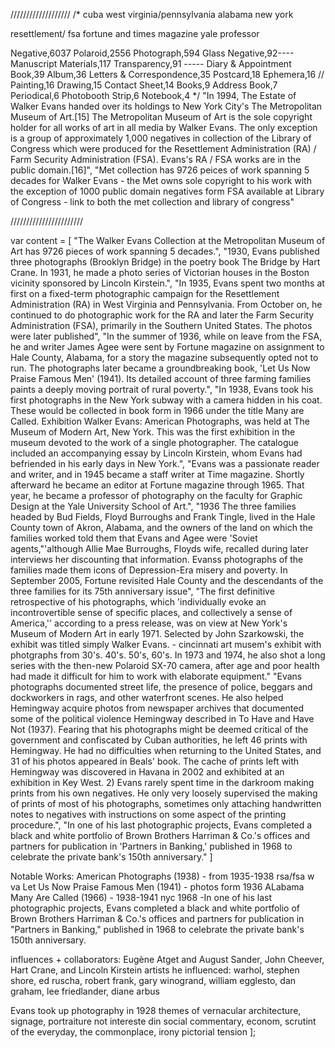 ///////////////////
/*
cuba
west virginia/pennsylvania
alabama
new york

resettlement/ fsa
fortune and times magazine
yale professor

Negative,6037
Polaroid,2556
Photograph,594
Glass Negative,92----
Manuscript Materials,117
Transparency,91 -----
Diary & Appointment Book,39
Album,36
Letters & Correspondence,35
Postcard,18
Ephemera,16
//
Painting,16
Drawing,15
Contact Sheet,14
Books,9
Address Book,7
Periodical,6
Photobooth Strip,6
Notebook,4
*/
"In 1994, The Estate of Walker Evans handed over its holdings to New York City's The Metropolitan Museum of Art.[15] The Metropolitan Museum of Art is the sole copyright holder for all works of art in all media by Walker Evans. The only exception is a group of approximately 1,000 negatives in collection of the Library of Congress which were produced for the Resettlement Administration (RA) / Farm Security Administration (FSA). Evans's RA / FSA works are in the public domain.[16]",
"Met collection has 9726 peices of work spanning 5 decades for Walker Evans - the Met owns sole copyright to his work with the exception of 1000 public domain negatives form FSA available at Library of Congress  - link to both the met collection and library of congress"

///////////////////////



var content = [
"The Walker Evans Collection at the Metropolitan Museum of Art has 9726 pieces of work spanning 5 decades.",
"1930, Evans published three photographs (Brooklyn Bridge) in the poetry book The Bridge by Hart Crane. In 1931, he made a photo series of Victorian houses in the Boston vicinity sponsored by Lincoln Kirstein.",
"In 1935, Evans spent two months at first on a fixed-term photographic campaign for the Resettlement Administration (RA) in West Virginia and Pennsylvania. From October on, he continued to do photographic work for the RA and later the Farm Security Administration (FSA), primarily in the Southern United States. The photos were later published",
"In the summer of 1936, while on leave from the FSA, he and writer James Agee were sent by Fortune magazine on assignment to Hale County, Alabama, for a story the magazine subsequently opted not to run. The photographs later became a groundbreaking book, 'Let Us Now Praise Famous Men' (1941). Its detailed account of three farming families paints a deeply moving portrait of rural poverty.",
"In 1938, Evans took his first photographs in the New York subway with a camera hidden in his coat. These would be collected in book form in 1966 under the title Many are Called. Exhibition Walker Evans: American Photographs, was held at The Museum of Modern Art, New York. This was the first exhibition in the museum devoted to the work of a single photographer. The catalogue included an accompanying essay by Lincoln Kirstein, whom Evans had befriended in his early days in New York.", 
"Evans was a passionate reader and writer, and in 1945 became a staff writer at Time magazine. Shortly afterward he became an editor at Fortune magazine through 1965. That year, he became a professor of photography on the faculty for Graphic Design at the Yale University School of Art.",
"1936 The three families headed by Bud Fields, Floyd Burroughs and Frank Tingle, lived in the Hale County town of Akron, Alabama, and the owners of the land on which the families worked told them that Evans and Agee were 'Soviet agents,"'although Allie Mae Burroughs, Floyds wife, recalled during later interviews her discounting that information. Evanss photographs of the families made them icons of Depression-Era misery and poverty. In September 2005, Fortune revisited Hale County and the descendants of the three families for its 75th anniversary issue",
"The first definitive retrospective of his photographs, which 'individually evoke an incontrovertible sense of specific places, and collectively a sense of America,'' according to a press release, was on view at New York's Museum of Modern Art in early 1971. Selected by John Szarkowski, the exhibit was titled simply Walker Evans. - cincinnati art musem's exhibit with photgraphs from 30's. 40's. 50's, 60's. In 1973 and 1974, he also shot a long series with the then-new Polaroid SX-70 camera, after age and poor health had made it difficult for him to work with elaborate equipment."
"Evans photographs documented street life, the presence of police, beggars and dockworkers in rags, and other waterfront scenes. He also helped Hemingway acquire photos from newspaper archives that documented some of the political violence Hemingway described in To Have and Have Not (1937). Fearing that his photographs might be deemed critical of the government and confiscated by Cuban authorities, he left 46 prints with Hemingway. He had no difficulties when returning to the United States, and 31 of his photos appeared in Beals' book. The cache of prints left with Hemingway was discovered in Havana in 2002 and exhibited at an exhibition in Key West. 2) Evans rarely spent time in the darkroom making prints from his own negatives. He only very loosely supervised the making of prints of most of his photographs, sometimes only attaching handwritten notes to negatives with instructions on some aspect of the printing procedure.",
"In one of his last photographic projects, Evans completed a black and white portfolio of Brown Brothers Harriman & Co.'s offices and partners for publication in 'Partners in Banking,' published in 1968 to celebrate the private bank's 150th anniversary."
]

Notable Works: 
American Photographs (1938) - from 1935-1938 rsa/fsa w va
Let Us Now Praise Famous Men (1941) - photos form 1936 ALabama
Many Are Called (1966) - 1938-1941 nyc
1968 -In one of his last photographic projects, Evans completed a black and white portfolio of Brown Brothers Harriman & Co.'s offices and partners for publication in "Partners in Banking," published in 1968 to celebrate the private bank's 150th anniversary.

influences + collaborators: Eugène Atget and August Sander, John Cheever, Hart Crane, and Lincoln Kirstein 
artists he influenced: warhol, stephen shore, ed ruscha, robert frank, gary winogrand, william egglesto, dan graham, lee friedlander, diane arbus

Evans took up photography in 1928
themes of vernacular architecture, signage, portraiture
not intereste din social commentary, econom, scrutint of the everyday, the commonplace, irony pictorial tension
];